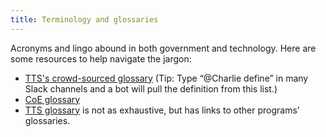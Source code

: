 ```yaml
---
title: Terminology and glossaries
---
```


Acronyms and lingo abound in both government and technology. Here are some resources to help navigate the jargon:

- [TTS's crowd-sourced glossary](https://github.com/GSA-TTS/the-glossary/blob/main/glossary.md) (Tip: Type “@Charlie define” in many Slack channels and a bot will pull the definition from this list.)
- [CoE glossary](https://docs.google.com/document/d/1Wy0yVoLXlmaNd6oJ0_onS-StoOsP1vgI_4_zWemO2TU/edit?usp=sharing)
- [TTS glossary](https://handbook.tts.gsa.gov/general-information-and-resources/glossary/) is not as exhaustive, but has links to other programs’ glossaries.
